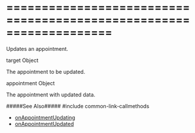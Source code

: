 ===================================================================
===================================================================

<!--shortDescription-->
Updates an appointment.
<!--/shortDescription-->

<!--paramName1-->target<!--/paramName1-->
<!--paramType1-->Object<!--/paramType1-->
<!--paramDescription1-->
The appointment to be updated.
<!--/paramDescription1-->

<!--paramName2-->appointment<!--/paramName2-->
<!--paramType2-->Object<!--/paramType2-->
<!--paramDescription2-->
The appointment with updated data.
<!--/paramDescription2-->

<!--fullDescription-->

#####See Also#####
#include common-link-callmethods
- [onAppointmentUpdating](/Documentation/ApiReference/UI_Widgets/dxScheduler/Configuration/#onUppointmentUpdating)
- [onAppointmentUpdated](/Documentation/ApiReference/UI_Widgets/dxScheduler/Configuration/#onUppointmentUpdated)
<!--/fullDescription-->